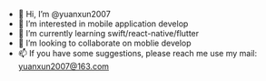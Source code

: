 - 👋 Hi, I’m @yuanxun2007
- 👀 I’m interested in mobile application develop
- 🌱 I’m currently learning swift/react-native/flutter
- 💞️ I’m looking to collaborate on moblie develop
- 📫 If you have some suggestions, please reach me use my mail: yuanxun2007@163.com

<!---
yuanxun2007/yuanxun2007 is a ✨ special ✨ repository because its `README.md` (this file) appears on your GitHub profile.
You can click the Preview link to take a look at your changes.
--->
